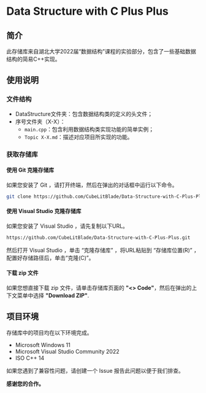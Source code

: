 # Data Structure with C Plus Plus

## 简介
此存储库来自湖北大学2022届“数据结构”课程的实验部分，包含了一些基础数据结构的简易C++实现。

## 使用说明
### 文件结构
- DataStructure文件夹：包含数据结构类的定义的头文件；
- 序号文件夹（X-X）：
  - `main.cpp`：包含利用数据结构类实现功能的简单实例；
  - `Topic X-X.md`：描述对应项目所实现的功能。

### 获取存储库
#### 使用 Git 克隆存储库
如果您安装了 Git ，请打开终端，然后在弹出的对话框中运行以下命令。
```bash
git clone https://github.com/CubeLitBlade/Data-Structure-with-C-Plus-Plus.git
```
#### 使用 Visual Studio 克隆存储库
如果您安装了 Visual Studio ，请先复制以下URL。
```bash
https://github.com/CubeLitBlade/Data-Structure-with-C-Plus-Plus.git
```
然后打开 Visual Studio ，单击 “克隆存储库” ，将URL粘贴到 “存储库位置(R)” ，配置好存储路径后，单击“克隆(C)”。

#### 下载 zip 文件
如果您想直接下载 zip 文件，请单击存储库页面的 **"<> Code"**，然后在弹出的上下文菜单中选择 **"Download ZIP"**. 

## 项目环境
存储库中的项目均在以下环境完成。
* Microsoft Windows 11
* Microsoft Visual Studio Community 2022
* ISO C++ 14

如果您遇到了兼容性问题，请创建一个 Issue 报告此问题以便于我们排查。

**感谢您的合作。**

